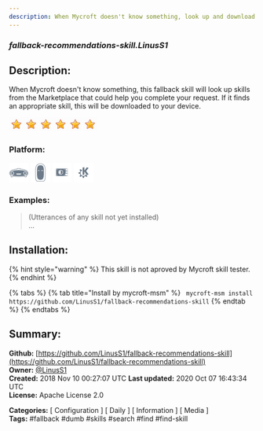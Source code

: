 ```yaml
---
description: When Mycroft doesn't know something, look up and download a skill that can handle that request
---
```


### _fallback-recommendations-skill.LinusS1_  
## Description:  
When Mycroft doesn't know something, this fallback skill will look up skills from the Marketplace that could help you complete your request. If it finds an appropriate skill, this will be downloaded to your device.  
  
![](../.gitbook/assets/star.png)![](../.gitbook/assets/star.png)![](../.gitbook/assets/star.png)![](../.gitbook/assets/star.png)![](../.gitbook/assets/star.png)![](../.gitbook/assets/star.png)  
  
### Platform:  
 ![Mark I](../.gitbook/assets/mark-1-icon.png)  ![Mark II](../.gitbook/assets/mark-2-icon.png)  ![Picroft](../.gitbook/assets/picroft-icon.png)  ![plasmoid](../.gitbook/assets/kde.png)   
### Examples:  
> (Utterances of any skill not yet installed)  
> ...  
  
## Installation:  
{% hint style="warning" %}
This skill is not aproved by Mycroft skill tester.
{% endhint %}
    
{% tabs %}
{% tab title="Install by mycroft-msm" %}
``` mycroft-msm install https://github.com/LinusS1/fallback-recommendations-skill```
{% endtab %}
  {% endtabs %}
    
## Summary:  
**Github:** [https://github.com/LinusS1/fallback-recommendations-skill](https://github.com/LinusS1/fallback-recommendations-skill)  
**Owner:** [@LinusS1](https://github.com/LinusS1)  
**Created:** 2018 Nov 10 00:27:07 UTC  **Last updated:** 2020 Oct 07 16:43:34 UTC  
**License:** Apache License 2.0  
  
**Categories:** [ Configuration ] [ Daily ] [ Information ] [ Media ]   
**Tags:** \#fallback \#dumb \#skills \#search \#find \#find-skill   

